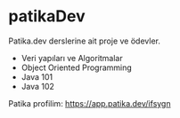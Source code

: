 # patikaDev
Patika.dev derslerine ait proje ve ödevler.

- Veri yapıları ve Algoritmalar
- Object Oriented Programming
- Java 101
- Java 102


Patika profilim: https://app.patika.dev/ifsygn
